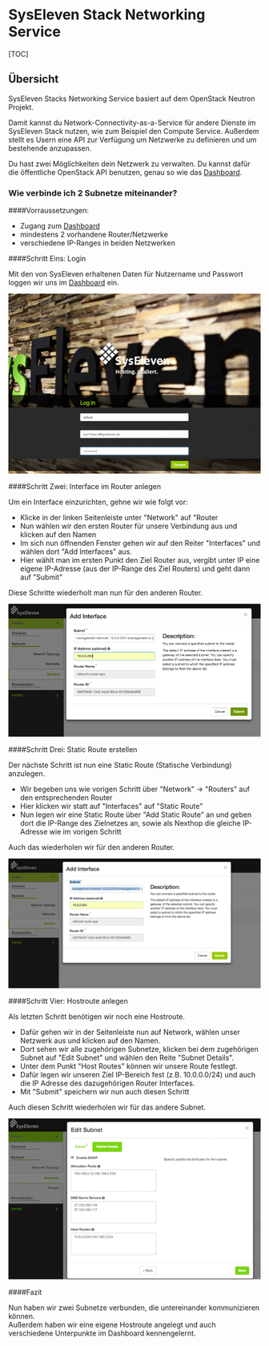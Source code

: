 # SysEleven Stack Networking Service

[TOC]

## Übersicht

SysEleven Stacks Networking Service basiert auf dem OpenStack Neutron Projekt.

Damit kannst du Network-Connectivity-as-a-Service für andere Dienste im SysEleven Stack nutzen, wie zum Beispiel den Compute Service.
Außerdem stellt es Usern eine API zur Verfügung um Netzwerke zu definieren und um bestehende anzupassen.

Du hast zwei Möglichkeiten dein Netzwerk zu verwalten. Du kannst dafür die öffentliche OpenStack API benutzen, genau so wie das [Dashboard](https://dashboard.cloud.syseleven.net).

### Wie verbinde ich 2 Subnetze miteinander?

####Vorraussetzungen:
* Zugang zum [Dashboard](https://dashboard.cloud.syseleven.net)
* mindestens 2 vorhandene Router/Netzwerke
* verschiedene IP-Ranges in beiden Netzwerken

####Schritt Eins: Login

Mit den von SysEleven erhaltenen Daten für Nutzername und Passwort loggen wir uns im [Dashboard](https://dashboard.cloud.syseleven.net) ein.

![SysEleven Login](../img/login_router.png)

####Schritt Zwei: Interface im Router anlegen

Um ein Interface einzurichten, gehne wir wie folgt vor:
* Klicke in der linken Seitenleiste unter "Network" auf "Router
* Nun wählen wir den ersten Router für unsere Verbindung aus und klicken auf den Namen
* Im sich nun öffnenden Fenster gehen wir auf den Reiter "Interfaces" und wählen dort "Add Interfaces" aus.
* Hier wählt man im ersten Punkt den Ziel Router aus, vergibt unter IP eine eigene IP-Adresse (aus der IP-Range des Ziel Routers) und geht dann auf "Submit"

Diese Schritte wiederholt man nun für den anderen Router.

![Interface Übersicht](../img/router-interface.png)

####Schritt Drei: Static Route erstellen

Der nächste Schritt ist nun eine Static Route (Statische Verbindung) anzulegen.
* Wir begeben uns wie vorigen Schritt über "Network" -> "Routers" auf den entsprechenden Router
* Hier klicken wir statt auf "Interfaces" auf "Static Route"
* Nun legen wir eine Static Route über "Add Static Route" an und geben dort die IP-Range des Zielnetzes an, sowie als Nexthop die gleiche IP-Adresse wie im vorigen Schritt

Auch das wiederholen wir für den anderen Router.

![Interface Übersicht](../img/static-route.png)

####Schritt Vier: Hostroute anlegen

Als letzten Schritt benötigen wir noch eine Hostroute.
* Dafür gehen wir in der Seitenleiste nun auf Network, wählen unser Netzwerk aus und klicken auf den Namen.
* Dort sehen wir alle zugehörigen Subnetze, klicken bei dem zugehörigen Subnet auf "Edit Subnet" und wählen den Reite "Subnet Details".
* Unter dem Punkt "Host Routes" können wir unsere Route festlegt.
* Dafür legen wir unseren Ziel IP-Bereich fest (z.B. 10.0.0.0/24) und auch die IP Adresse des dazugehörigen Router Interfaces.
* Mit "Submit" speichern wir nun auch diesen Schritt

Auch diesen Schritt wiederholen wir für das andere Subnet.

![Interface Übersicht](../img/hostroute.png)

####Fazit

Nun haben wir zwei Subnetze verbunden, die untereinander kommunizieren können.<br>
Außerdem haben wir eine eigene Hostroute angelegt und auch verschiedene Unterpunkte im Dashboard kennengelernt.

